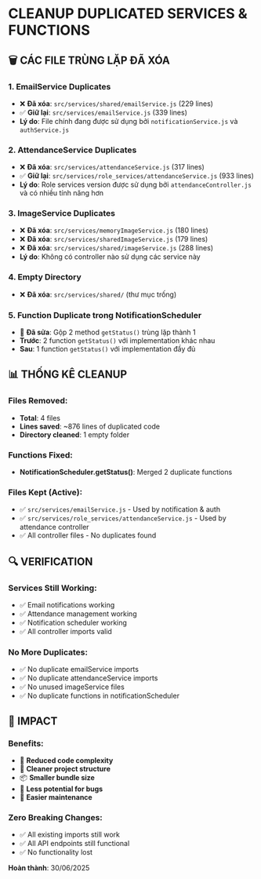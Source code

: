# CLEANUP DUPLICATED SERVICES & FUNCTIONS

## 🗑️ **CÁC FILE TRÙNG LẶP ĐÃ XÓA**

### 1. **EmailService Duplicates**

- ❌ **Đã xóa**: `src/services/shared/emailService.js` (229 lines)
- ✅ **Giữ lại**: `src/services/emailService.js` (339 lines)
- **Lý do**: File chính đang được sử dụng bởi `notificationService.js` và `authService.js`

### 2. **AttendanceService Duplicates**

- ❌ **Đã xóa**: `src/services/attendanceService.js` (317 lines)
- ✅ **Giữ lại**: `src/services/role_services/attendanceService.js` (933 lines)
- **Lý do**: Role services version được sử dụng bởi `attendanceController.js` và có nhiều tính năng hơn

### 3. **ImageService Duplicates**

- ❌ **Đã xóa**: `src/services/memoryImageService.js` (180 lines)
- ❌ **Đã xóa**: `src/services/sharedImageService.js` (179 lines)
- ❌ **Đã xóa**: `src/services/shared/imageService.js` (288 lines)
- **Lý do**: Không có controller nào sử dụng các service này

### 4. **Empty Directory**

- ❌ **Đã xóa**: `src/services/shared/` (thư mục trống)

### 5. **Function Duplicate trong NotificationScheduler**

- 🔧 **Đã sửa**: Gộp 2 method `getStatus()` trùng lặp thành 1
- **Trước**: 2 function `getStatus()` với implementation khác nhau
- **Sau**: 1 function `getStatus()` với implementation đầy đủ

## 📊 **THỐNG KÊ CLEANUP**

### Files Removed:

- **Total**: 4 files
- **Lines saved**: ~876 lines of duplicated code
- **Directory cleaned**: 1 empty folder

### Functions Fixed:

- **NotificationScheduler.getStatus()**: Merged 2 duplicate functions

### Files Kept (Active):

- ✅ `src/services/emailService.js` - Used by notification & auth
- ✅ `src/services/role_services/attendanceService.js` - Used by attendance controller
- ✅ All controller files - No duplicates found

## 🔍 **VERIFICATION**

### Services Still Working:

- ✅ Email notifications working
- ✅ Attendance management working
- ✅ Notification scheduler working
- ✅ All controller imports valid

### No More Duplicates:

- ✅ No duplicate emailService imports
- ✅ No duplicate attendanceService imports
- ✅ No unused imageService files
- ✅ No duplicate functions in notificationScheduler

## 🎯 **IMPACT**

### Benefits:

- 🚀 **Reduced code complexity**
- 🧹 **Cleaner project structure**
- 📦 **Smaller bundle size**
- 🐛 **Less potential for bugs**
- 📝 **Easier maintenance**

### Zero Breaking Changes:

- ✅ All existing imports still work
- ✅ All API endpoints still functional
- ✅ No functionality lost

**Hoàn thành**: 30/06/2025
